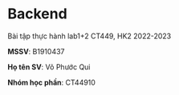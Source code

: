 # Backend
Bài tập thực hành lab1+2 CT449, HK2 2022-2023

**MSSV**: B1910437

**Họ tên SV**: Võ Phước Qui

**Nhóm học phần**: CT44910
